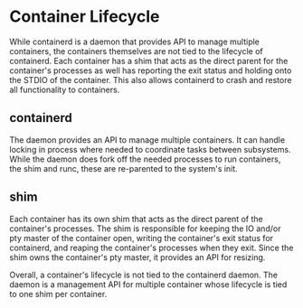 # Container Lifecycle

While containerd is a daemon that provides API to manage multiple containers, the containers themselves are not tied to the lifecycle of containerd.  Each container has a shim that acts as the direct parent for the container's processes as well has reporting the exit status and holding onto the STDIO of the container.  This also allows containerd to crash and restore all functionality to containers.  


## containerd

The daemon provides an API to manage multiple containers.  It can handle locking in process where needed to coordinate tasks between subsystems.  While the daemon does fork off the needed processes to run containers, the shim and runc, these are re-parented to the system's init.

## shim

Each container has its own shim that acts as the direct parent of the container's processes.  The shim is responsible for keeping the IO and/or pty master of the container open, writing the container's exit status for containerd, and reaping the container's processes when they exit.  Since the shim owns the container's pty master, it provides an API for resizing.

Overall, a container's lifecycle is not tied to the containerd daemon.  The daemon is a management API for multiple container whose lifecycle is tied to one shim per container.

